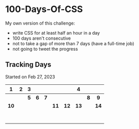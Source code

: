 # 100-Days-Of-CSS

My own version of this challenge:

- write CSS for at least half an hour in a day
- 100 days aren't consecutive
- not to take a gap of more than 7 days (have a full-time job)
- not going to tweet the progress

## Tracking Days

Started on Feb 27, 2023

|   1    |  2  |   3   |       |       |        |        |   4    |       |        |
| :----: | :-: | :---: | :---: | :---: | :----: | :----: | :----: | :---: | :----: |
|        |     | **5** | **6** | **7** |        |        |        | **8** | **9**  |
| **10** |     |       |       |       | **11** | **12** | **13** |       | **14** |
|        |     |       |       |       |        |        |        |       |        |
|        |     |       |       |       |        |        |        |       |        |
|        |     |       |       |       |        |        |        |       |        |
|        |     |       |       |       |        |        |        |       |        |
|        |     |       |       |       |        |        |        |       |        |
|        |     |       |       |       |        |        |        |       |        |
|        |     |       |       |       |        |        |        |       |        |
